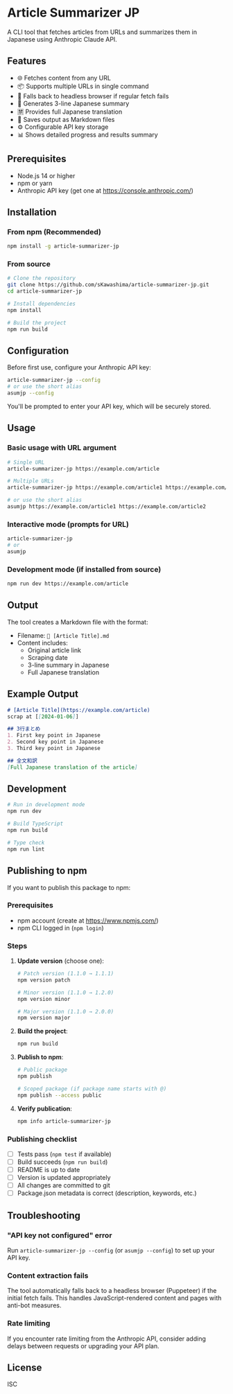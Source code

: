 # Article Summarizer JP

A CLI tool that fetches articles from URLs and summarizes them in Japanese using Anthropic Claude API.

## Features

- 🌐 Fetches content from any URL
- 📦 Supports multiple URLs in single command
- 🤖 Falls back to headless browser if regular fetch fails
- 📝 Generates 3-line Japanese summary
- 🈲 Provides full Japanese translation
- 💾 Saves output as Markdown files
- ⚙️ Configurable API key storage
- 📊 Shows detailed progress and results summary

## Prerequisites

- Node.js 14 or higher
- npm or yarn
- Anthropic API key (get one at https://console.anthropic.com/)

## Installation

### From npm (Recommended)

```bash
npm install -g article-summarizer-jp
```

### From source

```bash
# Clone the repository
git clone https://github.com/sKawashima/article-summarizer-jp.git
cd article-summarizer-jp

# Install dependencies
npm install

# Build the project
npm run build
```

## Configuration

Before first use, configure your Anthropic API key:

```bash
article-summarizer-jp --config
# or use the short alias
asumjp --config
```

You'll be prompted to enter your API key, which will be securely stored.

## Usage

### Basic usage with URL argument

```bash
# Single URL
article-summarizer-jp https://example.com/article

# Multiple URLs
article-summarizer-jp https://example.com/article1 https://example.com/article2 https://example.com/article3

# or use the short alias
asumjp https://example.com/article1 https://example.com/article2
```

### Interactive mode (prompts for URL)

```bash
article-summarizer-jp
# or
asumjp
```

### Development mode (if installed from source)

```bash
npm run dev https://example.com/article
```

## Output

The tool creates a Markdown file with the format:
- Filename: `📰 [Article Title].md`
- Content includes:
  - Original article link
  - Scraping date
  - 3-line summary in Japanese
  - Full Japanese translation

## Example Output

```markdown
# [Article Title](https://example.com/article)
scrap at [[2024-01-06]]

## 3行まとめ
1. First key point in Japanese
2. Second key point in Japanese
3. Third key point in Japanese

## 全文和訳
[Full Japanese translation of the article]
```

## Development

```bash
# Run in development mode
npm run dev

# Build TypeScript
npm run build

# Type check
npm run lint
```

## Publishing to npm

If you want to publish this package to npm:

### Prerequisites
- npm account (create at https://www.npmjs.com/)
- npm CLI logged in (`npm login`)

### Steps

1. **Update version** (choose one):
   ```bash
   # Patch version (1.1.0 → 1.1.1)
   npm version patch
   
   # Minor version (1.1.0 → 1.2.0)
   npm version minor
   
   # Major version (1.1.0 → 2.0.0)
   npm version major
   ```

2. **Build the project**:
   ```bash
   npm run build
   ```

3. **Publish to npm**:
   ```bash
   # Public package
   npm publish
   
   # Scoped package (if package name starts with @)
   npm publish --access public
   ```

4. **Verify publication**:
   ```bash
   npm info article-summarizer-jp
   ```

### Publishing checklist
- [ ] Tests pass (`npm test` if available)
- [ ] Build succeeds (`npm run build`)
- [ ] README is up to date
- [ ] Version is updated appropriately
- [ ] All changes are committed to git
- [ ] Package.json metadata is correct (description, keywords, etc.)

## Troubleshooting

### "API key not configured" error
Run `article-summarizer-jp --config` (or `asumjp --config`) to set up your API key.

### Content extraction fails
The tool automatically falls back to a headless browser (Puppeteer) if the initial fetch fails. This handles JavaScript-rendered content and pages with anti-bot measures.

### Rate limiting
If you encounter rate limiting from the Anthropic API, consider adding delays between requests or upgrading your API plan.

## License

ISC